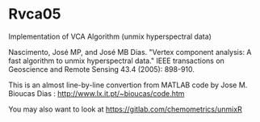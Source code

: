 # Rvca05

Implementation of VCA Algorithm (unmix hyperspectral data)

Nascimento, José MP, and José MB Dias. "Vertex component analysis: A fast algorithm to unmix hyperspectral data." IEEE transactions on Geoscience and Remote Sensing 43.4 (2005): 898-910.

This is an almost line-by-line convertion from MATLAB code by Jose M. Bioucas Dias : http://www.lx.it.pt/~bioucas/code.htm


You may also want to look at https://gitlab.com/chemometrics/unmixR
